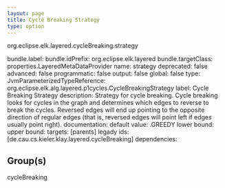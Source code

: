 ```yaml
---
layout: page
title: Cycle Breaking Strategy
type: option
---
```

org.eclipse.elk.layered.cycleBreaking.strategy

bundle.label: 
bundle.idPrefix: org.eclipse.elk.layered
bundle.targetClass: properties.LayeredMetaDataProvider
name: strategy
deprecated: false
advanced: false
programmatic: false
output: false
global: false
type: JvmParameterizedTypeReference: org.eclipse.elk.alg.layered.p1cycles.CycleBreakingStrategy
label: Cycle Breaking Strategy
description: Strategy for cycle breaking. Cycle breaking looks for cycles in the graph and determines
            which edges to reverse to break the cycles. Reversed edges will end up pointing to the
            opposite direction of regular edges (that is, reversed edges will point left if edges
            usually point right).
documentation: 
default value: <XFeatureCallImplCustom>.GREEDY
lower bound: 
upper bound: 
targets: [parents]
legady ids: [de.cau.cs.kieler.klay.layered.cycleBreaking]
dependencies:

## Group(s)
cycleBreaking 

